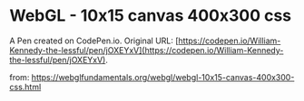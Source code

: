 # WebGL - 10x15 canvas 400x300 css

A Pen created on CodePen.io. Original URL: [https://codepen.io/William-Kennedy-the-lessful/pen/jOXEYxV](https://codepen.io/William-Kennedy-the-lessful/pen/jOXEYxV).

from: https://webglfundamentals.org/webgl/webgl-10x15-canvas-400x300-css.html